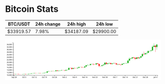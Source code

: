 # Bitcoin Stats

BTC/USDT|24h change|24h high|24h low|
|---|---|---|---|
|$33919.57|7.98%|$34187.09|$29900.00|

<img src="./chart.svg">
